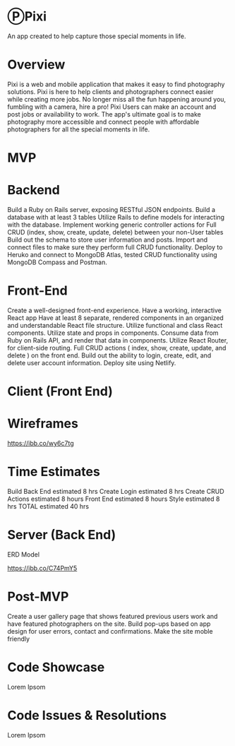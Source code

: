 # ⓅPixi
An app created to help capture those special moments in life.

# Overview
Pixi is a web and mobile application that makes it easy to find photography solutions. 
Pixi is here to help clients and photographers connect easier while creating more jobs.  No longer miss all the fun happening around you, fumbling with a camera, hire a pro! 
Pixi Users can make an account and post jobs or availability to work. The app's ultimate goal is to make photography more accessible and connect people with affordable photographers for all the special moments in life. 
# MVP

# Backend
Build a Ruby on Rails server, exposing RESTful JSON endpoints.
Build a database with at least 3 tables
Utilize Rails to define models for interacting with the database.
Implement working generic controller actions for Full CRUD (index, show, create, update, delete) between your non-User tables
Build out the schema to store user information and posts.
Import and connect files to make sure they perform full CRUD functionality.
Deploy to Heruko and connect to MongoDB Atlas, tested CRUD functionality using MongoDB Compass and Postman.
# Front-End
Create a well-designed front-end experience.
Have a working, interactive React app
Have at least 8 separate, rendered components in an organized and understandable React file structure.
Utilize functional and class React components.
Utilize state and props in components.
Consume data from Ruby on Rails API, and render that data in components.
Utilize React Router, for client-side routing.
Full CRUD actions ( index, show, create, update, and delete ) on the front end.
Build out the ability to login, create, edit, and delete user account information.
Deploy site using Netlify.


# Client (Front End)
# Wireframes

https://ibb.co/wy6c7tg


# Time Estimates

          
Build Back End	estimated 8 hrs	
Create Login    estimated 8 hrs
Create CRUD Actions	estimated 8 hours
Front End       estimated 8 hours
Style           estimated 8 hrs
TOTAL		        estimated 40 hrs


# Server (Back End)
ERD Model

https://ibb.co/C74PmY5

# Post-MVP
Create a user gallery page that shows featured previous users work and have featured photographers on the site.
Build pop-ups based on app design for user errors, contact and confirmations.
Make the site moble friendly

# Code Showcase
Lorem Ipsom

# Code Issues & Resolutions
Lorem Ipsom